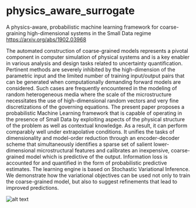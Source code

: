 # physics_aware_surrogate
A physics-aware, probabilistic machine learning framework for coarse-graining high-dimensional systems in the Small Data regime
https://arxiv.org/abs/1902.03968

The automated construction of coarse-grained models represents a pivotal component in computer simulation of physical systems and is a key enabler in various analysis and design tasks related to uncertainty quantification. Pertinent methods are severely inhibited by the high-dimension of the parametric input and the limited number of training input/output pairs that can be generated when computationally demanding forward models are considered. Such cases are frequently encountered in the modeling of random heterogeneous media where the scale of the microstructure necessitates the use of high-dimensional random vectors and very fine discretizations of the governing equations. The present paper proposes a probabilistic Machine Learning framework that is capable of operating in the presence of Small Data by exploiting aspects of the physical structure of the problem as well as contextual knowledge. As a result, it can perform comparably well under extrapolative conditions. It unifies the tasks of dimensionality and model-order reduction through an encoder-decoder scheme that simultaneously identifies a sparse set of salient lower-dimensional microstructural features and calibrates an inexpensive, coarse-grained model which is predictive of the output. Information loss is accounted for and quantified in the form of probabilistic predictive estimates. The learning engine is based on Stochastic Variational Inference. We demonstrate how the variational objectives can be used not only to train the coarse-grained model, but also to suggest refinements that lead to improved predictions. 


![alt text](https://raw.githubusercontent.com/congriUQ/physics_aware_surrogate/fig/overview.png)



